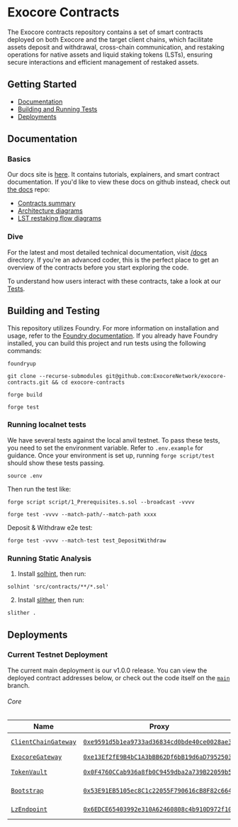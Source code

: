 # Exocore Contracts

The Exocore contracts repository contains a set of smart contracts deployed on both Exocore and the target client chains, which facilitate assets deposit and withdrawal, cross-chain communication, and restaking operations for native assets and liquid staking tokens (LSTs), ensuring secure interactions and efficient management of restaked assets.

## Getting Started

* [Documentation](#documentation)
* [Building and Running Tests](#building-and-running-tests)
* [Deployments](#deployments)

## Documentation

### Basics

Our docs site is [here](https://docs.exocore.network/components/smart-contracts). It contains tutorials, explainers, and smart contract documentation. If you'd like to view these docs on github instead, check out [the docs](/docs) repo:

- [Contracts summary](./docs/summary.md)
- [Architecture diagrams](/docs/architecture.svg)
- [LST restaking flow diagrams](/docs/lst-flow.svg)

### Dive

For the latest and most detailed technical documentation, visit [/docs](/docs) directory. If you're an advanced coder, this is the perfect place to get an overview of the contracts before you start exploring the code.

To understand how users interact with these contracts, take a look at our [Tests](./test/).

## Building and Testing

This repository utilizes Foundry. For more information on installation and usage, refer to the [Foundry documentation](https://book.getfoundry.sh/). If you already have Foundry installed, you can build this project and run tests using the following commands:

```
foundryup

git clone --recurse-submodules git@github.com:ExocoreNetwork/exocore-contracts.git && cd exocore-contracts

forge build

forge test
```

### Running localnet tests

We have several tests against the local anvil testnet. To pass these tests, you need to set the environment variable. Refer to `.env.example` for guidance. Once your environment is set up, running `forge script/test` should show these tests passing.

`source .env`

Then run the test like:

`forge script script/1_Prerequisites.s.sol --broadcast -vvvv`

`forge test -vvvv --match-path/--match-path xxxx`

Deposit & Withdraw e2e test:

`forge test -vvvv --match-test test_DepositWithdraw`

### Running Static Analysis

1. Install [solhint](https://github.com/protofire/solhint), then run:

`solhint 'src/contracts/**/*.sol'`

2. Install [slither](https://github.com/crytic/slither), then run:

`slither .`


## Deployments

### Current Testnet Deployment

The current main deployment is our v1.0.0 release. You can view the deployed contract addresses below, or check out the code itself on the [`main`](https://github.com/ExocoreNetwork/exocore-contracts/tree/main) branch.

###### Core

| Name | Proxy | Implementation | Notes |
| -------- | -------- | -------- | -------- |
| [`ClientChainGateway`](https://github.com/ExocoreNetwork/exocore-contracts/blob/main/src/contracts/core/ClientChainGateway.sol) | [`0xe9591d5b1ea9733ad36834cd0bde40ce0028ae33`](https://sepolia.etherscan.io/address/0xe9591d5b1ea9733ad36834cd0bde40ce0028ae33) | [`0xdC51F6d62ce78EfF7c98f3BD59227B4D0785C6ef`](https://sepolia.etherscan.io/address/0xdC51F6d62ce78EfF7c98f3BD59227B4D0785C6ef) | Proxy: [`TUP@4.7.1`](https://github.com/OpenZeppelin/openzeppelin-contracts/blob/v4.7.1/contracts/proxy/transparent/TransparentUpgradeableProxy.sol) |
| [`ExocoreGateway`](https://github.com/ExocoreNetwork/exocore-contracts/blob/main/src/contracts/core/ExocoreGateway.sol) | [`0xe13Ef2fE9B4bC1A3bBB62Df6bB19d6aD79525036`](https://exoscan.org/address/0xe13Ef2fE9B4bC1A3bBB62Df6bB19d6aD79525036) | [`0xe13Ef2fE9B4bC1A3bBB62Df6bB19d6aD79525036`](https://exoscan.org/address/0xe13Ef2fE9B4bC1A3bBB62Df6bB19d6aD79525036) | Proxy: - |
| [`TokenVault`](https://github.com/ExocoreNetwork/exocore-contracts/blob/main/src/contracts/core/Vault.sol) | [`0x0F4760CCab936a8fb0C9459dba2a739B22059b5f`](https://sepolia.etherscan.io/address/0x0F4760CCab936a8fb0C9459dba2a739B22059b5f) | [`0xF22097E6799DF7D8b25CCeF6E64DA3CB9133012D`](https://sepolia.etherscan.io/address/0xF22097E6799DF7D8b25CCeF6E64DA3CB9133012D) | Proxy: [`TUP@4.7.1`](https://github.com/OpenZeppelin/openzeppelin-contracts/blob/v4.7.1/contracts/proxy/transparent/TransparentUpgradeableProxy.sol) |
| [`Bootstrap`](https://github.com/ExocoreNetwork/exocore-contracts/blob/main/src/contracts/core/Bootstrap.sol) | [`0x53E91EB5105ec8C1c22055F790616cB8F82c664e`](https://sepolia.etherscan.io/address/0x53E91EB5105ec8C1c22055F790616cB8F82c664e) | [`0x417CaBa1E4a63D1202dCc6E19F7c3eC79b31EC45`](https://sepolia.etherscan.io/address/0x417CaBa1E4a63D1202dCc6E19F7c3eC79b31EC45) | Proxy: [`TUP@4.7.1`](https://github.com/OpenZeppelin/openzeppelin-contracts/blob/v4.7.1/contracts/proxy/transparent/TransparentUpgradeableProxy.sol) |
| [`LzEndpoint`](https://github.com/ExocoreNetwork/exocore-contracts/blob/main/src/contracts/core/Bootstrap.sol) | [`0x6EDCE65403992e310A62460808c4b910D972f10f`](https://sepolia.etherscan.io/address/0x6EDCE65403992e310A62460808c4b910D972f10f) | [`0x6EDCE65403992e310A62460808c4b910D972f10f`](https://sepolia.etherscan.io/address/0x6EDCE65403992e310A62460808c4b910D972f10f) | Proxy: [`TUP@4.7.1`](https://github.com/OpenZeppelin/openzeppelin-contracts/blob/v4.7.1/contracts/proxy/transparent/TransparentUpgradeableProxy.sol) |

